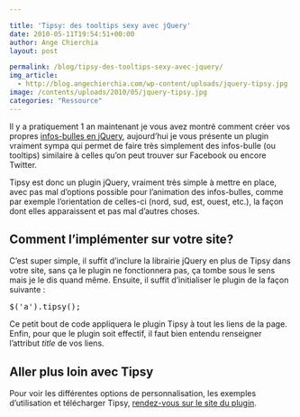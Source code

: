 ```yaml
---

title: 'Tipsy: des tooltips sexy avec jQuery'
date: 2010-05-11T19:54:51+00:00
author: Ange Chierchia
layout: post

permalink: /blog/tipsy-des-tooltips-sexy-avec-jquery/
img_article:
  - http://blog.angechierchia.com/wp-content/uploads/jquery-tipsy.jpg
image: /contents/uploads/2010/05/jquery-tipsy.jpg
categories: "Ressource"
---
```

Il y a pratiquement 1 an maintenant je vous avez montré comment créer vos propres [infos-bulles en jQuery](http://chierchia.fr/ajax-javascript/creer-des-info-bulles-attractives-avec-jquery/ "Créer des info-bulles attractives avec jQuery"), aujourd&rsquo;hui je vous présente un plugin vraiment sympa qui permet de faire très simplement des infos-bulle (ou tooltips) similaire à celles qu&rsquo;on peut trouver sur Facebook ou encore Twitter.<!--more-->

Tipsy est donc un plugin jQuery, vraiment très simple à mettre en place, avec pas mal d&rsquo;options possible pour l&rsquo;animation des infos-bulles, comme par exemple l&rsquo;orientation de celles-ci (nord, sud, est, ouest, etc.), la façon dont elles apparaissent et pas mal d&rsquo;autres choses.

## Comment l&rsquo;implémenter sur votre site?

C&rsquo;est super simple, il suffit d&rsquo;inclure la librairie jQuery en plus de Tipsy dans votre site, sans ça le plugin ne fonctionnera pas, ça tombe sous le sens mais je le dis quand même. Ensuite, il suffit d&rsquo;initialiser le plugin de la façon suivante :

<pre class="brush:js">$('a').tipsy();</pre>

Ce petit bout de code appliquera le plugin Tipsy à tout les liens de la page. Enfin, pour que le plugin soit effectif, il faut bien entendu renseigner l&rsquo;attribut _title_ de vos liens.

## Aller plus loin avec Tipsy

Pour voir les différentes options de personnalisation, les exemples d&rsquo;utilisation et télécharger Tipsy, <a title="Facebook-style tooltip plugin for jQuery" href="http://onehackoranother.com/projects/jquery/tipsy/" target="_blank">rendez-vous sur le site du plugin</a>.